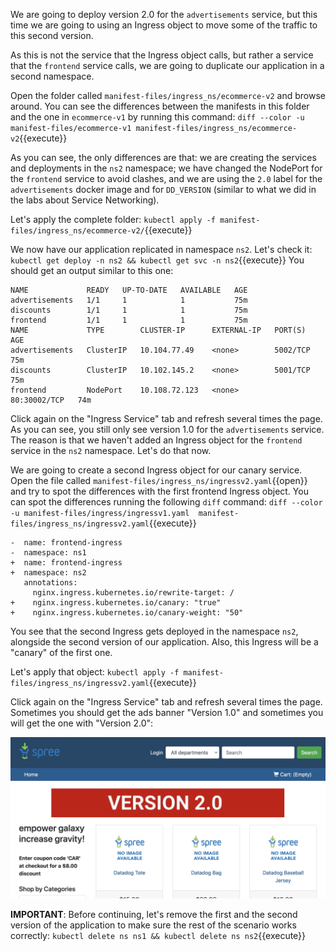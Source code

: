 We are going to deploy version 2.0 for the `advertisements` service, but this time we are going to using an Ingress object to move some of the traffic to this second version.

As this is not the service that the Ingress object calls, but rather a service that the `frontend` service calls, we are going to duplicate our application in a second namespace.

Open the folder called `manifest-files/ingress_ns/ecommerce-v2` and browse around. You can see the differences between the manifests in this folder and the one in `ecommerce-v1` by running this command: `diff --color -u manifest-files/ecommerce-v1 manifest-files/ingress_ns/ecommerce-v2`{{execute}}

As you can see, the only differences are that: we are creating the services and deployments in the `ns2` namespace; we have changed the NodePort for the `frontend` service to avoid clashes, and we are using the `2.0` label for the `advertisements` docker image and for `DD_VERSION` (similar to what we did in the labs about Service Networking).

Let's apply the complete folder: `kubectl apply -f manifest-files/ingress_ns/ecommerce-v2/`{{execute}}

We now have our application replicated in namespace `ns2`. Let's check it: `kubectl get deploy -n ns2 && kubectl get svc -n ns2`{{execute}} You should get an output similar to this one:

```
NAME             READY   UP-TO-DATE   AVAILABLE   AGE
advertisements   1/1     1            1           75m
discounts        1/1     1            1           75m
frontend         1/1     1            1           75m
NAME             TYPE        CLUSTER-IP      EXTERNAL-IP   PORT(S)        AGE
advertisements   ClusterIP   10.104.77.49    <none>        5002/TCP       75m
discounts        ClusterIP   10.102.145.2    <none>        5001/TCP       75m
frontend         NodePort    10.108.72.123   <none>        80:30002/TCP   74m
```

Click again on the "Ingress Service" tab and refresh several times the page. As you can see, you still only see version 1.0 for the `advertisements` service. The reason is that we haven't added an Ingress object for the `frontend` service in the `ns2` namespace. Let's do that now.

We are going to create a second Ingress object for our canary service. Open the file called `manifest-files/ingress_ns/ingressv2.yaml`{{open}} and try to spot the differences with the first frontend Ingress object. You can spot the differences running the following `diff` command: `diff --color -u manifest-files/ingress/ingressv1.yaml  manifest-files/ingress_ns/ingressv2.yaml`{{execute}}

```
-  name: frontend-ingress
-  namespace: ns1
+  name: frontend-ingress
+  namespace: ns2
   annotations:
     nginx.ingress.kubernetes.io/rewrite-target: /
+    nginx.ingress.kubernetes.io/canary: "true"
+    nginx.ingress.kubernetes.io/canary-weight: "50"
```

You see that the second Ingress gets deployed in the namespace `ns2`, alongside the second version of our application. Also, this Ingress will be a "canary" of the first one.

Let's apply that object: `kubectl apply -f manifest-files/ingress_ns/ingressv2.yaml`{{execute}}

Click again on the "Ingress Service" tab and refresh several times the page. Sometimes you should get the ads banner "Version 1.0" and sometimes you will get the one with "Version 2.0":

![Screenshot of Ecommerce app with ads version 2.0](./assets/ads_v2.png)

**IMPORTANT**: Before continuing, let's remove the first and the second version of the application to make sure the rest of the scenario works correctly: `kubectl delete ns ns1 && kubectl delete ns ns2`{{execute}}
